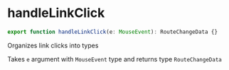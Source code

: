 # handleLinkClick

```js
export function handleLinkClick(e: MouseEvent): RouteChangeData {}
```

Organizes link clicks into types

Takes `e` argument with `MouseEvent` type and returns type `RouteChangeData`
